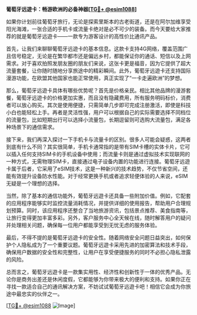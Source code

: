 **葡萄牙远遊卡：畅游欧洲的必备神器[[TG💪+ @esim1088](https://t.me/s/esim1088)]**

如果你计划前往葡萄牙旅行，无论是探索里斯本的古老街道，还是在阿尔加维享受阳光海滩，一张合适的手机卡或流量卡绝对是必不可少的装备。而今天要给大家推荐的就是葡萄牙远遊卡——一款专为游客设计的高性价比通讯产品。

首先，让我们来聊聊葡萄牙远遊卡的基本信息。这款卡支持4G网络，覆盖范围广且信号稳定，无论是在繁华都市还是偏远乡村，都能保证你的通话、短信以及上网需求。对于喜欢拍照发朋友圈的朋友们来说，这张卡更是福音，因为它提供了超大流量套餐，让你随时随地分享旅途中的精彩瞬间。此外，葡萄牙远遊卡还支持国际漫游功能，在欧盟其他国家也能正常使用，真正实现了“一卡走遍欧洲”的梦想。

那么，葡萄牙远遊卡具体有哪些优势呢？首先是价格亲民。相比其他品牌的漫游套餐，葡萄牙远遊卡的价格更加实惠，而且没有隐藏费用，所有服务明码标价，消费者可以放心购买。其次是使用便捷，只需简单几步即可完成注册激活，即使是科技小白也能轻松上手。再者是灵活性强，用户可以根据自己的实际需要选择不同档位的流量包，比如短期出行可以选择小流量包，长期逗留则可选购大流量包，满足各种场景下的通信需求。

接下来，我们再深入探讨一下手机卡与流量卡的区别。很多人可能会疑惑，这两者到底有什么不同？其实很简单，手机卡通常指的是带有SIM卡槽的实体卡片，它可以插入任何支持SIM卡的手机设备中使用；而流量卡则是通过虚拟技术实现联网的一种方式，无需物理SIM卡，直接通过电子设备内置的功能进行连接。葡萄牙远遊卡属于后者，它采用了eSIM技术，这是一种新兴的技术趋势，不仅节省空间，还能有效提升设备防水性能。对于经常更换手机或者追求轻便体验的人来说，eSIM无疑是一个理想的选择。

当然，除了基本的通信功能外，葡萄牙远遊卡还具备一些附加价值。例如，它配套的应用程序能够实时监控流量消耗情况，并提供详细的使用报告，帮助用户合理规划预算。同时，该应用程序还整合了当地旅游资讯，包括景点推荐、美食指南等，让旅行变得更加丰富多彩。另外，客户服务中心全天候在线，随时解答用户的疑问并处理相关问题，确保每一位用户都能享受到无忧无虑的服务体验。

最后，不得不提的是葡萄牙远遊卡的安全性。随着网络安全问题日益突出，如何保护个人隐私成为了一个重要议题。葡萄牙远遊卡采用先进的加密算法和技术手段，确保用户数据的安全性和完整性，让用户在享受便捷服务的同时不必担心隐私泄露的风险。

总而言之，葡萄牙远遊卡是一款集实用性、经济性和创新性于一体的优秀产品。无论你是商务出差还是休闲度假，它都能够为你带来极大的便利和支持。如果你正在寻找一款适合自己的通讯解决方案，不妨试试葡萄牙远遊卡吧！相信它会成为你旅途中最忠实的伙伴之一。

[[TG💪+ @esim1088](https://t.me/s/esim1088) ![Image](https://i.postimg.cc/4NQfJmqS/Snipaste-2025-05-13-00-14-12.png)]